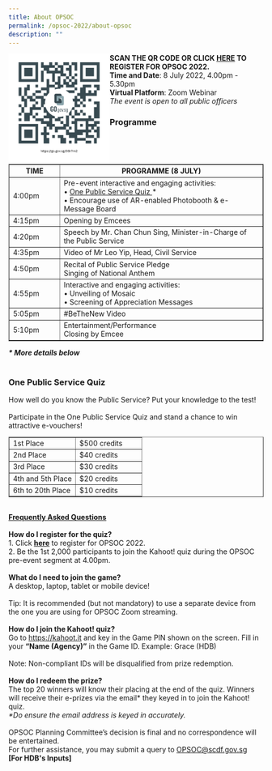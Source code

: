 ```yaml
---
title: About OPSOC
permalink: /opsoc-2022/about-opsoc
description: ""
---
```

<b>SCAN THE QR CODE<img src="/images/QR%20registration.png" alt="QR Code" style="width:200px;" align="left"/>
	OR CLICK <a href="https://go.gov.sg/08r7m2"><b>HERE</b></a> TO REGISTER FOR OPSOC 2022. </b><br>
<b>Time and Date</b>: 8 July 2022, 4.00pm - 5.30pm<br>
<b>Virtual Platform</b>: Zoom Webinar<br>
<i>The event is open to all public officers</i><br>
<h3>Programme</h3>
<table width="100%" border="1">
  <tr>
    <th width="20%">
      TIME
    </th>
    <th width="80%">
      PROGRAMME (8 JULY)
    </th>
  </tr>
  <tr>
    <td>
      4:00pm
    </td>
    <td>
      Pre-event interactive and engaging activities:<br>
      • <a href="#quiz">One Public Service Quiz </a>*<br>
        • Encourage use of AR-enabled Photobooth & e-Message Board<br>
    </td>
  </tr>
  <tr> 
    <td>
      4:15pm
    </td>
    <td>
      Opening by Emcees
      <br>
    </td>
  </tr>
  <tr>
    <td>
      4:20pm
    </td>
    <td>
      Speech by Mr. Chan Chun Sing, Minister-in-Charge of the Public Service<br>
    </td>
  </tr>
  <tr>
    <td>
      4:35pm
    </td>
    <td>
      Video of Mr Leo Yip, Head, Civil Service<br>
    </td>
  </tr>
  <tr>
    <td>
      4:50pm
    </td>
    <td>
      Recital of Public Service Pledge<br>
			Singing of National Anthem<br>
    </td>
  </tr>
  <tr>
    <td>
      4:55pm
    </td>
    <td>
      Interactive and engaging activities:<br>
        • Unveiling of Mosaic<br>
        • Screening of Appreciation Messages<br>
    </td>
  </tr>
  <tr>
    <td>
      5:05pm
    </td>
    <td>
      #BeTheNew Video<br>
    </td>
  </tr>
  <tr>
    <td>
      5:10pm
    </td>
    <td>
      Entertainment/Performance<br>
      Closing by Emcee<br>
    </td>
  </tr>
</table>
<i><b>* More details below</b></i><br>
<br>
<h3><a name="quiz">One Public Service Quiz</a></h3>
How well do you know the Public Service? Put your knowledge to the test!<br>
<br>
Participate in the One Public Service Quiz and stand a chance to win attractive e-vouchers! <br>
<table width="100%" border="1">
<tr>
<td width="50%">1st Place<br></td>
<td width="50%">$500 credits<br></td>
</tr>
<tr>
<td>2nd Place<br></td>
<td>$40 credits<br></td>
</tr>
<tr>
<td>3rd Place<br></td>
<td>$30 credits<br></td>
</tr>
<tr>
<td>4th and 5th Place<br></td>
<td>$20 credits<br></td>
</tr>
<tr>
<td>6th to 20th Place<br></td>
<td>$10 credits<br></td>
</tr>
</table>
<br>
<u><b>Frequently Asked Questions</b></u><br>
<br>
<b>How do I register for the quiz?</b><br>
1.	Click <a href="https://go.gov.sg/opsoc2021registration"><b>here</b></a> to register for OPSOC 2022.<br>
2.	Be the 1st 2,000 participants to join the Kahoot! quiz during the OPSOC pre-event segment at 4.00pm.<br>
<br>
<b>What do I need to join the game?</b><br>
A desktop, laptop, tablet or mobile device! <br>
<br>
Tip: It is recommended (but not mandatory) to use a separate device from the one you are using for OPSOC Zoom streaming. <br>
<br>
<b>How do I join the Kahoot! quiz?</b><br>
Go to <a href="https://kahoot.it">https://kahoot.it</a> and key in the Game PIN shown on the screen. Fill in your <b>“Name (Agency)”</b> in the Game ID. Example: Grace (HDB) <br>
<br>
Note: Non-compliant IDs will be disqualified from prize redemption. <br>
<br>
<b>How do I redeem the prize?</b><br>
The top 20 winners will know their placing at the end of the quiz. Winners will receive their e-prizes via the email* they keyed in to join the Kahoot! quiz. <br>
<i>*Do ensure the email address is keyed in accurately.</i><br>
<br>
OPSOC Planning Committee’s decision is final and no correspondence will be entertained.<br>
For further assistance, you may submit a query to <a href="mailto:OPSOC@scdf.gov.sg">OPSOC@scdf.gov.sg</a><br><b>[For HDB's Inputs]</b>
<br>